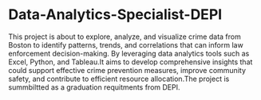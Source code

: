 # Data-Analytics-Specialist-DEPI
This project is about to explore, analyze, and visualize crime data from Boston to identify patterns, trends, and correlations that can inform law enforcement decision-making. By leveraging data analytics tools such as Excel, Python, and Tableau.It aims to develop comprehensive insights that could support effective crime prevention measures, improve community safety, and contribute to efficient resource allocation.The project is summbiltted as a graduation requitments from DEPI.
